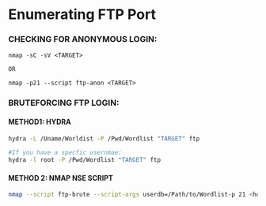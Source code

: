 # Enumerating FTP Port
### CHECKING FOR ANONYMOUS LOGIN:

```
nmap -sC -sV <TARGET>

OR

nmap -p21 --script ftp-anon <TARGET>
```
### BRUTEFORCING FTP LOGIN:

#### METHOD1: HYDRA

```sh
hydra -L /Uname/Worldist -P /Pwd/Wordlist "TARGET" ftp

#If you have a specfic usernmae:
hydra -l root -P /Pwd/Wordlist "TARGET" ftp
```

#### METHOD 2: NMAP NSE SCRIPT

```sh
nmap --script ftp-brute --script-args userdb=/Path/to/Wordlist-p 21 <host>
```

